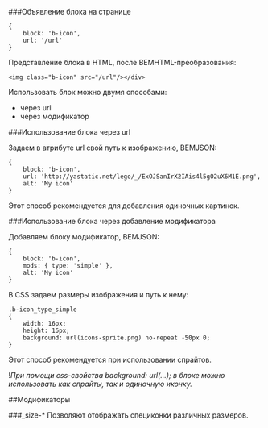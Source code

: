 ###Объявление блока на странице

```
{
	block: 'b-icon',
	url: '/url'
}
```

Представление блока в HTML, после BEMHTML-преобразования:

```
<img class="b-icon" src="/url"/></div>
```

Использовать блок можно двумя способами:

* через url
* через модификатор

###Использование блока через url

Задаем в атрибуте url свой путь к изображению, BEMJSON:

```bemjson
{
	block: 'b-icon',
	url: 'http://yastatic.net/lego/_/ExOJSanIrX2IAis4l5gO2uX6M1E.png',
	alt: 'My icon'
}
```
Этот способ рекомендуется для добавления одиночных картинок.

###Использование блока через добавление модификатора

Добавляем блоку модификатор, BEMJSON:

```bemjson
{
	block: 'b-icon',
	mods: { type: 'simple' },
	alt: 'My icon'
}
```
В CSS задаем размеры изображения и путь к нему:

```
.b-icon_type_simple
{
    width: 16px;
    height: 16px;
    background: url(icons-sprite.png) no-repeat -50px 0;
}
```
Этот способ рекомендуется при использовании спрайтов.


!_При помощи css-свойства background: url(...); в блоке можно использовать как спрайты, так и одиночную иконку._

##Модификаторы

###_size-*
Позволяют отображать специконки различных размеров.
